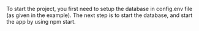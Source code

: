 To start the project, you first need to setup the database in config.env file (as given in the example).
The next step is to start the database, and start the app by using npm start.
